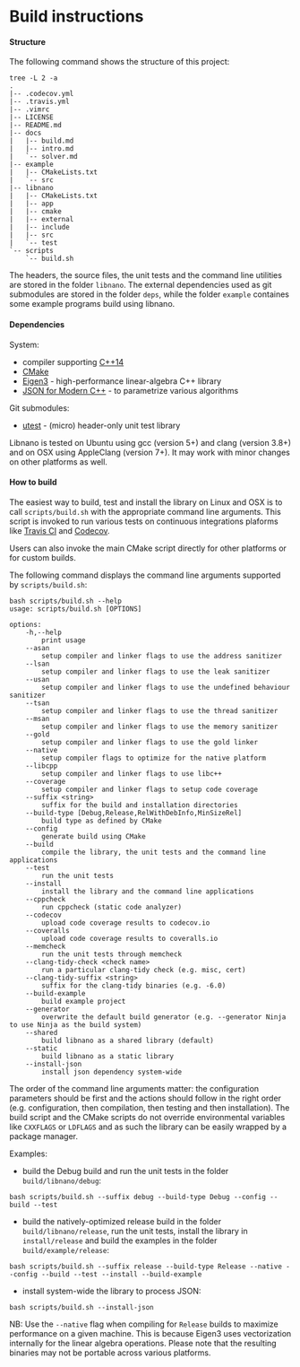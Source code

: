 # Build instructions


#### Structure

The following command shows the structure of this project:

```
tree -L 2 -a
.
|-- .codecov.yml
|-- .travis.yml
|-- .vimrc
|-- LICENSE
|-- README.md
|-- docs
|   |-- build.md
|   |-- intro.md
|   `-- solver.md
|-- example
|   |-- CMakeLists.txt
|   `-- src
|-- libnano
|   |-- CMakeLists.txt
|   |-- app
|   |-- cmake
|   |-- external
|   |-- include
|   |-- src
|   `-- test
`-- scripts
    `-- build.sh
```

The headers, the source files, the unit tests and the command line utilities are stored in the folder ```libnano```. The external dependencies used as git submodules are stored in the folder ```deps```, while the folder ```example``` containes some example programs build using libnano.


#### Dependencies

System:
* compiler supporting [C++14](https://isocpp.org/wiki/faq/cpp14)
* [CMake](https://cmake.org)
* [Eigen3](https://tuxfamily.org) - high-performance linear-algebra C++ library
* [JSON for Modern C++](https://github.com/nlohmann/json) - to parametrize various algorithms

Git submodules:
* [utest](https://github.com/accosmin/utest) - (micro) header-only unit test library

Libnano is tested on Ubuntu using gcc (version 5+) and clang (version 3.8+) and on OSX using AppleClang (version 7+). It may work with minor changes on other platforms as well.


#### How to build

The easiest way to build, test and install the library on Linux and OSX is to call ```scripts/build.sh``` with the appropriate command line arguments. This script is invoked to run various tests on continuous integrations plaforms like [Travis CI](https://travis-ci.org/accosmin/libnano/builds) and [Codecov](https://codecov.io/gh/accosmin/libnano).


Users can also invoke the main CMake script directly for other platforms or for custom builds.


The following command displays the command line arguments supported by ```scripts/build.sh```:
```
bash scripts/build.sh --help
usage: scripts/build.sh [OPTIONS]

options:
	-h,--help
		print usage
    --asan
        setup compiler and linker flags to use the address sanitizer
    --lsan
        setup compiler and linker flags to use the leak sanitizer
    --usan
        setup compiler and linker flags to use the undefined behaviour sanitizer
    --tsan
        setup compiler and linker flags to use the thread sanitizer
    --msan
        setup compiler and linker flags to use the memory sanitizer
    --gold
        setup compiler and linker flags to use the gold linker
    --native
        setup compiler flags to optimize for the native platform
    --libcpp
        setup compiler and linker flags to use libc++
    --coverage
        setup compiler and linker flags to setup code coverage
    --suffix <string>
        suffix for the build and installation directories
    --build-type [Debug,Release,RelWithDebInfo,MinSizeRel]
        build type as defined by CMake
    --config
        generate build using CMake
    --build
        compile the library, the unit tests and the command line applications
    --test
        run the unit tests
    --install
        install the library and the command line applications
    --cppcheck
        run cppcheck (static code analyzer)
    --codecov
        upload code coverage results to codecov.io
    --coveralls
        upload code coverage results to coveralls.io
    --memcheck
        run the unit tests through memcheck
    --clang-tidy-check <check name>
        run a particular clang-tidy check (e.g. misc, cert)
    --clang-tidy-suffix <string>
        suffix for the clang-tidy binaries (e.g. -6.0)
    --build-example
        build example project
    --generator
        overwrite the default build generator (e.g. --generator Ninja to use Ninja as the build system)
    --shared
        build libnano as a shared library (default)
    --static
        build libnano as a static library
    --install-json
        install json dependency system-wide
```

The order of the command line arguments matter: the configuration parameters should be first and the actions should follow in the right order (e.g. configuration, then compilation, then testing and then installation). The build script and the CMake scripts do not override environmental variables like ```CXXFLAGS``` or ```LDFLAGS``` and as such the library can be easily wrapped by a package manager.


Examples:
* build the Debug build and run the unit tests in the folder ```build/libnano/debug```:
```
bash scripts/build.sh --suffix debug --build-type Debug --config --build --test
```

* build the natively-optimized release build in the folder ```build/libnano/release```, run the unit tests, install the library in ```install/release``` and build the examples in the folder ```build/example/release```:
```
bash scripts/build.sh --suffix release --build-type Release --native --config --build --test --install --build-example
```

* install system-wide the library to process JSON:
```
bash scripts/build.sh --install-json
```


NB: Use the ```--native``` flag when compiling for ```Release``` builds to maximize performance on a given machine. This is because Eigen3 uses vectorization internally for the linear algebra operations. Please note that the resulting binaries may not be portable across various platforms.
